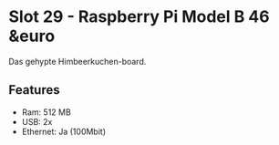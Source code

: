# Slot 29 - Raspberry Pi Model B  46 &euro
Das gehypte Himbeerkuchen-board.

## Features
+ Ram: 512 MB
+ USB: 2x
+ Ethernet: Ja (100Mbit)

